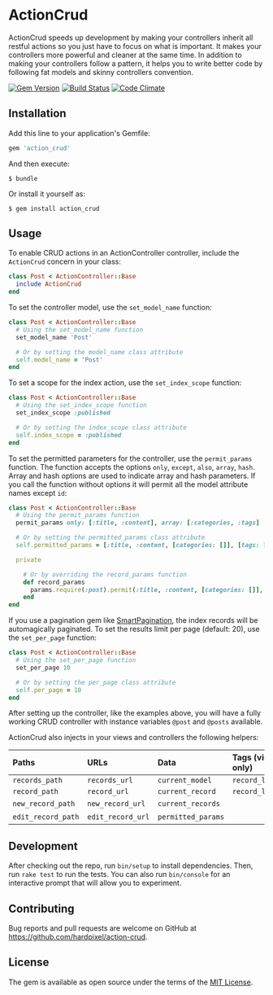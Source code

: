 # ActionCrud

ActionCrud speeds up development by making your controllers inherit all restful actions so you just have to focus on what is important. It makes your controllers more powerful and cleaner at the same time. In addition to making your controllers follow a pattern, it helps you to write better code by following fat models and skinny controllers convention.

[![Gem Version](https://badge.fury.io/rb/action_crud.svg)](https://badge.fury.io/rb/action_crud)
[![Build Status](https://travis-ci.org/hardpixel/action-crud.svg?branch=master)](https://travis-ci.org/hardpixel/action-crud)
[![Code Climate](https://codeclimate.com/github/hardpixel/action-crud/badges/gpa.png)](https://codeclimate.com/github/hardpixel/action-crud)

## Installation

Add this line to your application's Gemfile:

```ruby
gem 'action_crud'
```

And then execute:

    $ bundle

Or install it yourself as:

    $ gem install action_crud

## Usage

To enable CRUD actions in an ActionController controller, include the `ActionCrud` concern in your class:

```ruby
class Post < ActionController::Base
  include ActionCrud
end
```

To set the controller model, use the `set_model_name` function:

```ruby
class Post < ActionController::Base
  # Using the set_model_name function
  set_model_name 'Post'

  # Or by setting the model_name class attribute
  self.model_name = 'Post'
end
```

To set a scope for the index action, use the `set_index_scope` function:

```ruby
class Post < ActionController::Base
  # Using the set_index_scope function
  set_index_scope :published

  # Or by setting the index_scope class attribute
  self.index_scope = :published
end
```

To set the permitted parameters for the controller, use the `permit_params` function. The function accepts the options `only`, `except`, `also`, `array`, `hash`. Array and hash options are used to indicate array and hash parameters. If you call the function without options it will permit all the model attribute names except `id`:

```ruby
class Post < ActionController::Base
  # Using the permit_params function
  permit_params only: [:title, :content], array: [:categories, :tags]

  # Or by setting the permitted_params class attribute
  self.permitted_params = [:title, :content, [categories: []], [tags: []]]

  private

    # Or by overriding the record_params function
    def record_params
      params.require(:post).permit(:title, :content, [categories: []], [tags: []])
    end
end
```

If you use a pagination gem like [SmartPagination](https://github.com/hardpixel/smart-pagination), the index records will be automagically paginated. To set the results limit per page (default: 20), use the `set_per_page` function:

```ruby
class Post < ActionController::Base
  # Using the set_per_page function
  set_per_page 10

  # Or by setting the per_page class attribute
  self.per_page = 10
end
```

After setting up the controller, like the examples above, you will have a fully working CRUD controller with instance variables `@post` and `@posts` available.

ActionCrud also injects in your views and controllers the following helpers:

| Paths              | URLs             | Data               | Tags (views only) |
| :----------------- | :--------------- | :----------------- | :---------------- |
| `records_path`     | `records_url`    | `current_model`    | `record_link_to`  |
| `record_path`      | `record_url`     | `current_record`   | `record_links_to` |
| `new_record_path`  | `new_record_url` | `current_records`  | &nbsp;            |
| `edit_record_path` | `edit_record_url`| `permitted_params` | &nbsp;            |

## Development

After checking out the repo, run `bin/setup` to install dependencies. Then, run `rake test` to run the tests. You can also run `bin/console` for an interactive prompt that will allow you to experiment.

## Contributing

Bug reports and pull requests are welcome on GitHub at https://github.com/hardpixel/action-crud.

## License

The gem is available as open source under the terms of the [MIT License](http://opensource.org/licenses/MIT).
